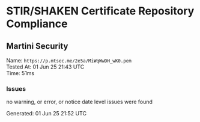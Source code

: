 # STIR/SHAKEN Certificate Repository Compliance

## Martini Security

Name: `https://p.mtsec.me/2e5a/MiWqWwDH_wK0.pem`\
Tested At: 01 Jun 25 21:43 UTC\
Time: 51ms

### Issues

no warning, or error, or notice date level issues were found

Generated: 01 Jun 25 21:52 UTC